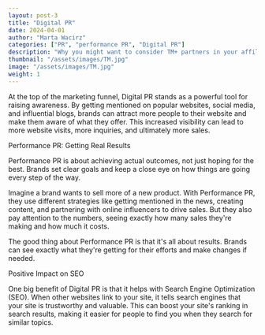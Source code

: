 ```yaml
---
layout: post-3
title: "Digital PR"
date: 2024-04-01
author: "Marta Wacirz"
categories: ["PR", "performance PR", "Digital PR"]
description: "Why you might want to consider TM+ partners in your affiliate program"
thumbnail: "/assets/images/TM.jpg"
image: "/assets/images/TM.jpg"
weight: 1
---
```


At the top of the marketing funnel, Digital PR stands as a powerful tool for raising awareness. By getting mentioned on popular websites, social media, and influential blogs, brands can attract more people to their website and make them aware of what they offer. This increased visibility can lead to more website visits, more inquiries, and ultimately more sales.

Performance PR: Getting Real Results

Performance PR is about achieving actual outcomes, not just hoping for the best. Brands set clear goals and keep a close eye on how things are going every step of the way.

Imagine a brand wants to sell more of a new product. With Performance PR, they use different strategies like getting mentioned in the news, creating content, and partnering with online influencers to drive sales. But they also pay attention to the numbers, seeing exactly how many sales they're making and how much it costs.

The good thing about Performance PR is that it's all about results. Brands can see exactly what they're getting for their efforts and make changes if needed.

Positive Impact on SEO

One big benefit of Digital PR is that it helps with Search Engine Optimization (SEO). When other websites link to your site, it tells search engines that your site is trustworthy and valuable. This can boost your site's ranking in search results, making it easier for people to find you when they search for similar topics.
